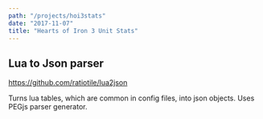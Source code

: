 ```yaml
---
path: "/projects/hoi3stats"
date: "2017-11-07"
title: "Hearts of Iron 3 Unit Stats"
---
```



## Lua to Json parser

https://github.com/ratiotile/lua2json

Turns lua tables, which are common in config files, into json objects. Uses PEGjs parser generator.
